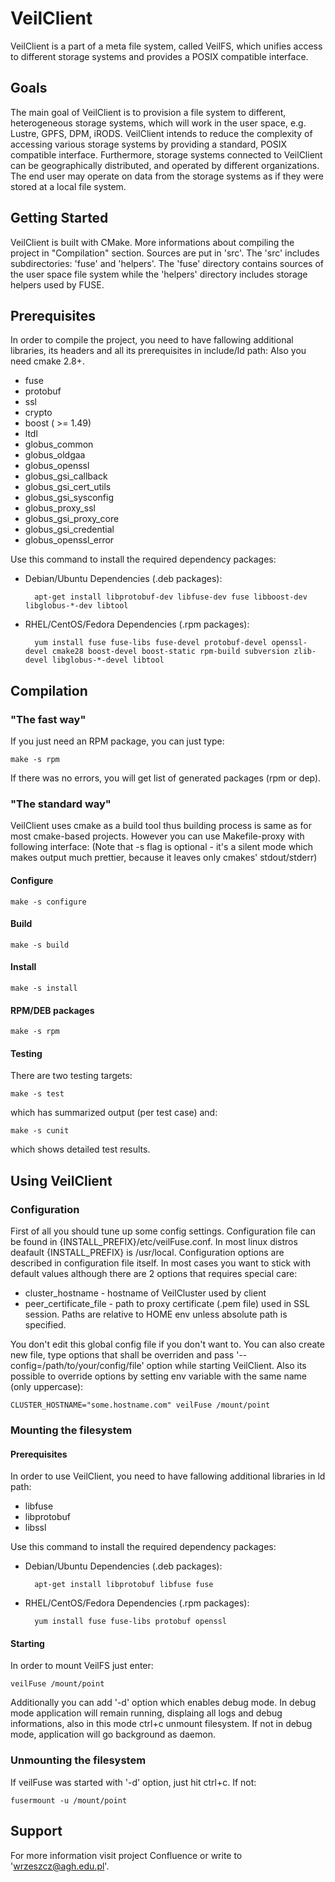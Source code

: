 VeilClient
===========

VeilClient is a part of a meta file system, called VeilFS, which unifies access to different storage systems and provides a POSIX compatible interface.


Goals
-----

The main goal of VeilClient is to provision a file system to different, heterogeneous storage systems, which will work in the user space, e.g. Lustre, GPFS, DPM, iRODS. VeilClient intends to reduce the complexity of accessing various storage systems by providing a standard, POSIX compatible interface. Furthermore, storage systems connected to VeilClient can be geographically distributed, and operated by different organizations. The end user may operate on data from the storage systems as if they were stored at a local file system.


Getting Started
---------------
VeilClient is built with CMake. More informations about compiling the project in "Compilation" section.
Sources are put in 'src'. The 'src' includes subdirectories: 'fuse' and 'helpers'.  The 'fuse' directory contains sources of the user space file system while the 'helpers' directory includes storage helpers used by FUSE.

Prerequisites
-------------

In order to compile the project, you need to have fallowing additional libraries, its headers and all its prerequisites in include/ld path:
Also you need cmake 2.8+.

* fuse
* protobuf
* ssl
* crypto
* boost ( >= 1.49)
* ltdl
* globus_common
* globus_oldgaa
* globus_openssl
* globus_gsi_callback
* globus_gsi_cert_utils
* globus_gsi_sysconfig
* globus_proxy_ssl
* globus_gsi_proxy_core
* globus_gsi_credential
* globus_openssl_error

Use this command to install the required dependency packages:

* Debian/Ubuntu Dependencies (.deb packages):

        apt-get install libprotobuf-dev libfuse-dev fuse libboost-dev libglobus-*-dev libtool

* RHEL/CentOS/Fedora Dependencies (.rpm packages):

        yum install fuse fuse-libs fuse-devel protobuf-devel openssl-devel cmake28 boost-devel boost-static rpm-build subversion zlib-devel libglobus-*-devel libtool

        
Compilation
-----------

### "The fast way"

If you just need an RPM package, you can just type:

	make -s rpm

If there was no errors, you will get list of generated packages (rpm or dep).

### "The standard way"

VeilClient uses cmake as a build tool thus building process is same as for most cmake-based projects.
However you can use Makefile-proxy with following interface:
(Note that -s flag is optional - it's a silent mode which makes output much prettier, because it leaves only cmakes' stdout/stderr)

#### Configure

    make -s configure
    
#### Build
    
    make -s build
    
#### Install

    make -s install
    
#### RPM/DEB packages

    make -s rpm

#### Testing
    
There are two testing targets:

    make -s test

which has summarized output (per test case) and:

    make -s cunit

which shows detailed test results. 

Using VeilClient
----------------

### Configuration

First of all you should tune up some config settings. Configuration file can be found in {INSTALL_PREFIX}/etc/veilFuse.conf.
In most linux distros deafault {INSTALL_PREFIX} is /usr/local. Configuration options are described in configuration file itself.
In most cases you want to stick with default values although there are 2 options that requires special care:

* cluster_hostname - hostname of VeilCluster used by client
* peer_certificate_file - path to proxy certificate (.pem file) used in SSL session. Paths are relative to HOME env unless absolute path is specified.

You don't edit this global config file if you don't want to. You can also create new file, type options that shall be overriden
and pass '--config=/path/to/your/config/file' option while starting VeilClient.
Also its possible to override options by setting env variable with the same name (only uppercase):

    CLUSTER_HOSTNAME="some.hostname.com" veilFuse /mount/point 
    
    
### Mounting the filesystem

#### Prerequisites

In order to use VeilClient, you need to have fallowing additional libraries in ld path:

* libfuse
* libprotobuf
* libssl

Use this command to install the required dependency packages:

* Debian/Ubuntu Dependencies (.deb packages):

        apt-get install libprotobuf libfuse fuse

* RHEL/CentOS/Fedora Dependencies (.rpm packages):

        yum install fuse fuse-libs protobuf openssl

#### Starting

In order to mount VeilFS just enter:

    veilFuse /mount/point 
    
Additionally you can add '-d' option which enables debug mode. In debug mode application will remain running, displaing all logs and debug
informations, also in this mode ctrl+c unmount filesystem. If not in debug mode, application will go background as daemon.

### Unmounting the filesystem

If veilFuse was started with '-d' option, just hit ctrl+c. If not:

    fusermount -u /mount/point

Support
-------
For more information visit project Confluence or write to 'wrzeszcz@agh.edu.pl'.

